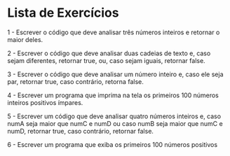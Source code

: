 # Lista de Exercícios

1 - Escrever o código que deve analisar três números inteiros e retornar o maior
deles.

2 - Escrever o código que deve analisar duas cadeias de texto e, caso sejam
diferentes, retornar true, ou, caso sejam iguais, retornar false.

3 - Escrever o código que deve analisar um número inteiro e, caso ele seja par,
retornar true, caso contrário, retorna false.

4 - Escrever um programa que imprima na tela os primeiros 100 números
inteiros positivos ímpares.

5 - Escrever um código que deve analisar quatro números inteiros e, caso numA
seja maior que numC e numD ou caso numB seja maior que numC e numD,
retornar true, caso contrário, retornar false.

6 - Escrever um programa que exiba os primeiros 100 números positivos
